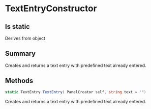 # TextEntryConstructor

## Is static
Derives from object

## Summary

Creates and returns a text entry with predefined text already entered.
## Methods

```c#
static TextEntry TextEntry( PanelCreator self, string text = "") 
```
Creates and returns a text entry with predefined text already entered.
